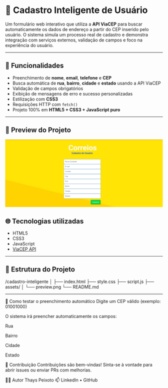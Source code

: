 # 🧠 Cadastro Inteligente de Usuário

Um formulário web interativo que utiliza a **API ViaCEP** para buscar automaticamente os dados de endereço a partir do CEP inserido pelo usuário. O sistema simula um processo real de cadastro e demonstra integração com serviços externos, validação de campos e foco na experiência do usuário.

---

## 🚀 Funcionalidades

- Preenchimento de **nome**, **email**, **telefone** e **CEP**
- Busca automática de **rua**, **bairro**, **cidade** e **estado** usando a API ViaCEP
- Validação de campos obrigatórios
- Exibição de mensagens de erro e sucesso personalizadas
- Estilização com **CSS3**
- Requisições HTTP com `fetch()`
- Projeto 100% em **HTML5 + CSS3 + JavaScript puro**

---

## 📸 Preview do Projeto

<img src="./assets/public/preview.jpeg" alt="Imagem de pré-visualização do sistema de cadastro" width="700"/>


## 🌐 Tecnologias utilizadas

- HTML5
- CSS3
- JavaScript
- [ViaCEP API](https://viacep.com.br)

---

## 📁 Estrutura do Projeto

/cadastro-inteligente
│
├── index.html
├── style.css
├── script.js
├── assets/
│ └── preview.png
└── README.md

---

🚩 Como testar o preenchimento automático
Digite um CEP válido (exemplo: 01001000)

O sistema irá preencher automaticamente os campos:

Rua

Bairro

Cidade

Estado

🤝 Contribuição
Contribuições são bem-vindas! Sinta-se à vontade para abrir issues ou enviar PRs com melhorias.

🧑‍💻 Autor
Thays Peixoto
📫 LinkedIn • GitHub










